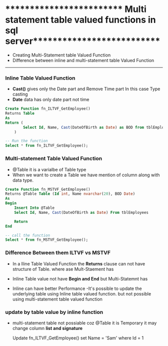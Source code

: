 
# ************************ Multi statement table valued functions in sql server**************************

- Creating Multi-Statement table Valued Function 
- Difference between inline and multi-statement table Valued Function 
--- 
### Inline Table Valued Function 
- **Cast()** gives only the Date part and Remove Time part In this case Type casting 
- **Date** data has only date part not time 

```SQL
Create Function fn_ILTVF_GetEmployee()
Returns Table
As
Return (
        Select Id, Name, Cast(DateOfBirth as Date) as BOD from tblEmployees
    )

-- Run the function 
Select * from fn_ILTVF_GetEmployee();

```

### Multi-statement Table Valued Function 
- @Table it is a varialbe of Table type
- When we want to create a Table we have mention of column along with data type.

```SQL
Create Function fn_MSTVF_GetEmployee()
Returns @Table Table (Id int, Name nvarchar(20), BOD Date)
As
Begin
    Insert Into @Table
    Select Id, Name, Cast(DateOfBirth as Date) From tblEmployees

    Return 
End

-- call the function 
Select * from fn_MSTVF_GetEmployee();
```

### Difference Between them ILTVF vs MSTVF

- In a Iline Table Valued Function the **Returns** clause can not have structure of Table. where ase Mult-Staement has

- Inline Table value not have **Begin and End** but Multi-Statemnt has

- Inline can have better Performance 
-It's possible to update the underlying table using Inline table valued function. but not possible using multi-statement table valued function 


### update by table value by inline function

- multi-statement table not possiable coz @Table it is Temporary it may change column **list and signature**   



    Update fn_ILTVF_GetEmployee() 
    set Name = 'Sam'
    where Id = 1
